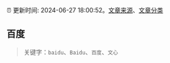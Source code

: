 :alarm_clock: 更新时间: 2024-06-27 18:00:52。[文章来源](/README.md)、[文章分类](/TAGS.md)

## 百度


> 关键字：`baidu`、`Baidu`、`百度`、`文心`



